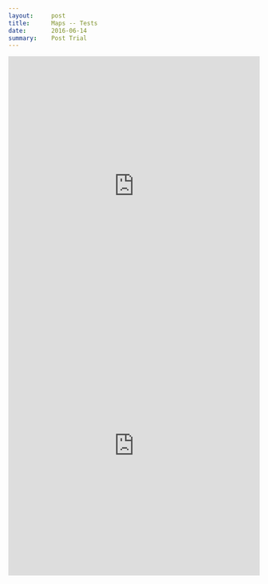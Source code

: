 ```yaml
---
layout:     post
title:      Maps -- Tests
date:       2016-06-14
summary:    Post Trial
---
```


<iframe width="100%" height="520" frameborder="0" src="https://carlocorsato.cartodb.com/viz/e07e00ee-32fb-11e6-9b65-0e3ff518bd15/embed_map" allowfullscreen webkitallowfullscreen mozallowfullscreen oallowfullscreen msallowfullscreen></iframe>

<iframe width="100%" height="520" frameborder="0" src="https://carlocorsato.cartodb.com/viz/f73d4e00-26aa-11e6-9d3f-0e31c9be1b51/embed_map" allowfullscreen webkitallowfullscreen mozallowfullscreen oallowfullscreen msallowfullscreen></iframe>
